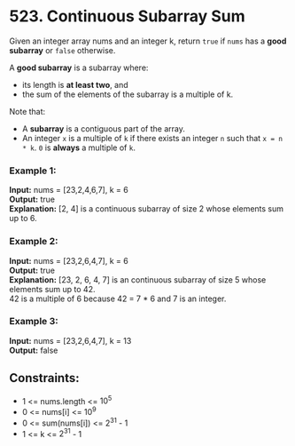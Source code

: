 # 523. Continuous Subarray Sum

Given an integer array nums and an integer k, return `true` if `nums` has a **good subarray** or `false` otherwise.

A **good subarray** is a subarray where:
- its length is **at least two**, and
- the sum of the elements of the subarray is a multiple of k.

Note that:
- A **subarray** is a contiguous part of the array.
- An integer `x` is a multiple of `k` if there exists an integer `n` such that `x = n * k`. `0` is **always** a multiple of `k`.

### Example 1:

**Input:** nums = [23,2,4,6,7], k = 6  
**Output:** true  
**Explanation:** [2, 4] is a continuous subarray of size 2 whose elements sum up to 6.  

### Example 2:
**Input:** nums = [23,2,6,4,7], k = 6  
**Output:** true  
**Explanation:** [23, 2, 6, 4, 7] is an continuous subarray of size 5 whose elements sum up to 42.  
42 is a multiple of 6 because 42 = 7 * 6 and 7 is an integer.  

### Example 3:
**Input:** nums = [23,2,6,4,7], k = 13  
**Output:** false  

## Constraints:
- 1 <= nums.length <= $10^5$
- 0 <= nums[i] <= $10^9$
- 0 <= sum(nums[i]) <= $2^{31}$ - 1
- 1 <= k <= $2^{31}$ - 1